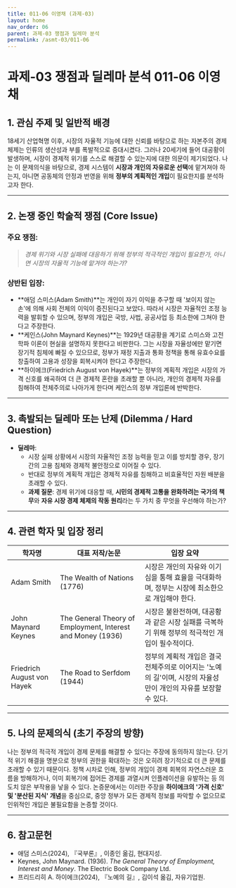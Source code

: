 ```yaml
---
title: 011-06 이영채 (과제-03)
layout: home
nav_order: 06
parent: 과제-03 쟁점과 딜레마 분석
permalink: /asmt-03/011-06
---
```


# 과제-03 쟁점과 딜레마 분석 011-06 이영채 

## 1. 관심 주제 및 일반적 배경

18세기 산업혁명 이후, 시장의 자율적 기능에 대한 신뢰를 바탕으로 하는 자본주의 경제 체제는 인류의 생산성과 부를 폭발적으로 증대시켰다. 그러나 20세기에 들어 대공황이 발생하며, 시장이 경제적 위기를 스스로 해결할 수 있는지에 대한 의문이 제기되었다. 나는 이 문제의식을 바탕으로, 경제 시스템이 **시장과 개인의 자유로운 선택**에 맡겨져야 하는지, 아니면 공동체의 안정과 번영을 위해 **정부의 계획적인 개입**이 필요한지를 분석하고자 한다.

---

## 2. 논쟁 중인 학술적 쟁점 (Core Issue)

### 주요 쟁점:  

> *경제 위기와 시장 실패에 대응하기 위해 정부의 적극적인 개입이 필요한가, 아니면 시장의 자율적 기능에 맡겨야 하는가?*

### 상반된 입장:
- **애덤 스미스(Adam Smith)**는 개인이 자기 이익을 추구할 때 '보이지 않는 손'에 의해 사회 전체의 이익이 증진된다고 보았다. 따라서 시장은 자율적인 조정 능력을 발휘할 수 있으며, 정부의 개입은 국방, 사법, 공공사업 등 최소한에 그쳐야 한다고 주장한다.
- **케인스(John Maynard Keynes)**는 1929년 대공황을 계기로 스미스와 고전학파 이론이 현실을 설명하지 못한다고 비판한다. 그는 시장을 자율성에만 맡기면 장기적 침체에 빠질 수 있으므로, 정부가 재정 지출과 통화 정책을 통해 유효수요를 창출하여 고용과 성장을 회복시켜야 한다고 주장한다.
- **하이에크(Friedrich August von Hayek)**는 정부의 계획적 개입은 시장의 가격 신호를 왜곡하여 더 큰 경제적 혼란을 초래할 뿐 아니라, 개인의 경제적 자유를 침해하여 전체주의로 나아가게 한다며 케인스의 정부 개입론에 반박한다.

---

## 3. 촉발되는 딜레마 또는 난제 (Dilemma / Hard Question)

- **딜레마**: 
  - 시장 실패 상황에서 시장의 자율적인 조정 능력을 믿고 이를 방치할 경우, 장기간의 고용 침체와 경제적 불안정으로 이어질 수 있다.
  - 반대로 정부의 계획적 개입은 경제적 자유를 침해하고 비효율적인 자원 배분을 초래할 수 있다.
  - **과제 질문**: 경제 위기에 대응할 때, **시민의 경제적 고통을 완화하려는 국가의 책무**와 **자유 시장 경제 체제의 작동 원리**라는 두 가치 중 무엇을 우선해야 하는가?

---

## 4. 관련 학자 및 입장 정리

| 학자명             | 대표 저작/논문                                   | 입장 요약 |
|--------------------|---------------------------------------------------|-----------|
| Adam Smith   | The Wealth of Nations (1776)                          | 시장은 개인의 자유와 이기심을 통해 효율을 극대화하며, 정부는 시장에 최소한으로 개입해야 한다. |
| John Maynard Keynes    | The General Theory of Employment, Interest and Money (1936)                                | 시장은 불완전하며, 대공황과 같은 시장 실패를 극복하기 위해 정부의 적극적인 개입이 필수적이다. |
| Friedrich August von Hayek     | The Road to Serfdom (1944) | 정부의 계획적 개입은 결국 전체주의로 이어지는 '노예의 길'이며, 시장의 자율성만이 개인의 자유를 보장할 수 있다. |

---

## 5. 나의 문제의식 (초기 주장의 방향)

나는 정부의 적극적 개입이 경제 문제를 해결할 수 있다는 주장에 동의하지 않는다. 단기적 위기 해결을 명분으로 정부의 권한을 확대하는 것은 오히려 장기적으로 더 큰 문제를 초래할 수 있기 때문이다. 정책 시차로 인해, 정부의 개입이 경제 회복의 자연스러운 흐름을 방해하거나, 이미 회복기에 접어든 경제를 과열시켜 인플레이션을 유발하는 등 의도치 않은 부작용을 낳을 수 있다. 논증문에서는 이러한 주장을 **하이에크의 '가격 신호' 및 '분산된 지식' 개념**을 중심으로, 중앙 정부가 모든 경제적 정보를 파악할 수 없으므로 인위적인 개입은 불필요함을 논증할 것이다.

---

## 6. 참고문헌

- 애덤 스미스(2024), 『국부론』, 이종인 옮김, 현대지성.  
- Keynes, John Maynard. (1936). *The General Theory of Employment, Interest and Money*. The Electric Book Company Ltd.  
- 프리드리히 A. 하이에크(2024), 『노예의 길』, 김이석 옮김, 자유기업원.